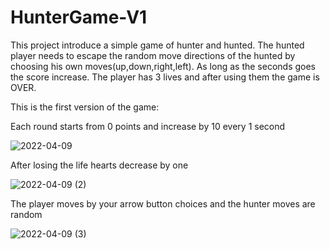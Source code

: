 # HunterGame-V1
This project introduce a simple game of hunter and hunted. The hunted player needs to escape the random move directions of the hunted by choosing his own moves(up,down,right,left). As long as the seconds goes the score increase. The player has 3 lives and after using them the game is OVER.

This is the first version of the game:


Each round starts from 0 points and increase by 10 every 1 second

![2022-04-09](https://user-images.githubusercontent.com/68230346/162564303-9b242aac-c659-4186-aa80-ac47a887a5f7.png)



After losing the life hearts decrease by one

![2022-04-09 (2)](https://user-images.githubusercontent.com/68230346/162564328-452e6980-a875-4eca-9840-5e2c1303fe8e.png)



The player moves by your arrow button choices and the hunter moves are random

![2022-04-09 (3)](https://user-images.githubusercontent.com/68230346/162564358-77131d80-dd33-4fe0-8ba9-d26f9ef82ba9.png)


